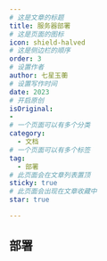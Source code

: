 ```yaml
---
# 这是文章的标题
title: 服务器部署
# 这是页面的图标
icon: shield-halved
# 这是侧边栏的顺序
order: 3
# 设置作者
author: 七星玉蘅
# 设置写作时间
date: 2023
# 开启原创
isOriginal:
-
# 一个页面可以有多个分类
category:
  - 文档
# 一个页面可以有多个标签
tag:
  - 部署
# 此页面会在文章列表置顶
sticky: true
# 此页面会出现在文章收藏中
star: true 

---
```


## 部署